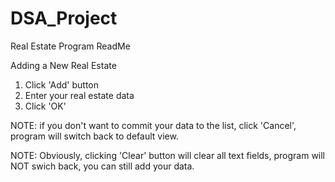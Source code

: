 # DSA_Project

Real Estate Program ReadMe

Adding a New Real Estate

1. Click 'Add' button
2. Enter your real estate data
3. Click 'OK'

NOTE: if you don't want to commit your data to the list, click 'Cancel', program will switch back to default view.

NOTE: Obviously, clicking 'Clear' button will clear all text fields, program will NOT swich back, you can still add your data.
